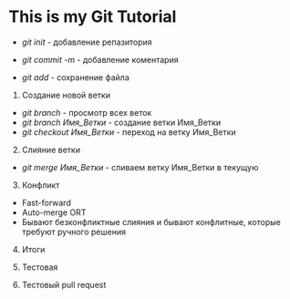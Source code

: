 # This is my Git Tutorial

 * *git init* - добавление репазитория

 * *git commit -m* - добавление коментария 
 * *git add* - сохранение файла

 1. Создание новой ветки
 * *git branch* - просмотр всех веток
 * *git branch Имя_Ветки* - создание ветки Имя_Ветки
 * *git checkout Имя_Ветки* - переход на ветку Имя_Ветки

 2. Слияние ветки
 * *git merge Имя_Ветки* - сливаем ветку Имя_Ветки в текущую

 3. Конфликт
 * Fast-forward
 * Auto-merge ORT
 * Бывают безконфликтные слияния и бывают конфлитные, которые требуют ручного решения

 4. Итоги

 5. Тестовая

 6. Тестовый pull request
